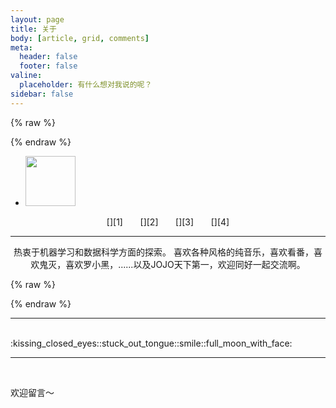 ```yaml
---
layout: page
title: 关于
body: [article, grid, comments]
meta:
  header: false
  footer: false
valine:
  placeholder: 有什么想对我说的呢？
sidebar: false
---
```


{% raw %}<div class="style-example example">{% endraw %}
<ul class="pure circle center about"><li><img  src="https://lwh-graph-bed.oss-cn-hangzhou.aliyuncs.com/pic/1107778.jpg" height=80px></li></ul>
<center>[<i class="fab fa-github"></i>][1] &nbsp;&nbsp;&nbsp;&nbsp;&nbsp; [<i class="fas fa-rss"></i>][2] &nbsp;&nbsp;&nbsp;&nbsp;&nbsp; [<i class="fab fa-instagram"></i>][3] &nbsp;&nbsp;&nbsp;&nbsp;&nbsp; [<i class="fas fa-headphones"></i>][4]</center>
<hr>
<center>热衷于机器学习和数据科学方面的探索。
    喜欢各种风格的纯音乐，喜欢看番，喜欢鬼灭，喜欢罗小黑，......以及JOJO天下第一，欢迎同好一起交流啊。</center>



{% raw %}</div>{% endraw %}

<hr><br>
:kissing_closed_eyes::stuck_out_tongue::smile::full_moon_with_face:
<br><hr><br>

欢迎留言～

[1]: /about/
[2]: http://www.szhittech.com/
[3]: https://github.com/lwhluvdemo
[4]: https://music.163.com/#/user/home?id=502770717
[5]: mailto:lwhluvdemo@gmail.com